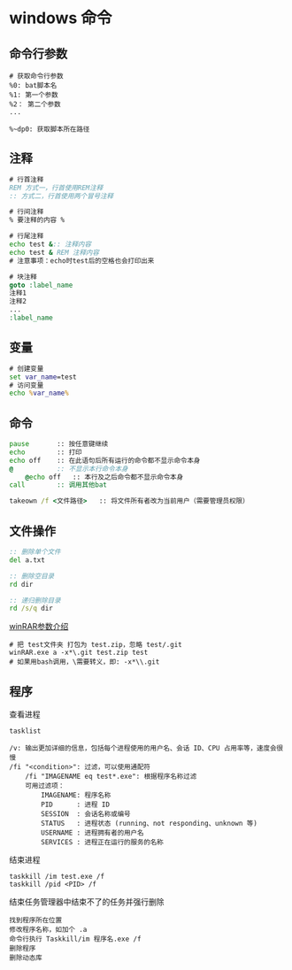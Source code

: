 
# windows 命令

## 命令行参数

```docs
# 获取命令行参数
%0: bat脚本名
%1: 第一个参数
%2： 第二个参数
...

%~dp0: 获取脚本所在路径
```

## 注释

```bat
# 行首注释
REM 方式一，行首使用REM注释
:: 方式二，行首使用两个冒号注释

# 行间注释
% 要注释的内容 %

# 行尾注释
echo test &:: 注释内容
echo test & REM 注释内容
# 注意事项：echo时test后的空格也会打印出来

# 块注释
goto :label_name
注释1
注释2
...
:label_name
```

## 变量

```bat
# 创建变量
set var_name=test
# 访问变量
echo %var_name%
```

## 命令

```bat
pause       :: 按任意键继续
echo        :: 打印
echo off    :: 在此语句后所有运行的命令都不显示命令本身
@           :: 不显示本行命令本身
    @echo off   :: 本行及之后命令都不显示命令本身
call        :: 调用其他bat

takeown /f <文件路径>   :: 将文件所有者改为当前用户（需要管理员权限）
```

## 文件操作

```bat
:: 删除单个文件
del a.txt

:: 删除空目录
rd dir

:: 递归删除目录
rd /s/q dir
```

[winRAR参数介绍](http://t.zoukankan.com/shijiehaiyang-p-15749073.html)

```text
# 把 test文件夹 打包为 test.zip，忽略 test/.git
winRAR.exe a -x*\.git test.zip test
# 如果用bash调用，\需要转义，即: -x*\\.git
```

## 程序

查看进程

```dos
tasklist

/v: 输出更加详细的信息，包括每个进程使用的用户名、会话 ID、CPU 占用率等，速度会很慢
/fi "<condition>": 过滤，可以使用通配符
    /fi "IMAGENAME eq test*.exe": 根据程序名称过滤
    可用过滤项：
        IMAGENAME: 程序名称
        PID      : 进程 ID
        SESSION  : 会话名称或编号
        STATUS   : 进程状态 (running、not responding、unknown 等)
        USERNAME : 进程拥有者的用户名
        SERVICES : 进程正在运行的服务的名称
```

结束进程

```dos
taskkill /im test.exe /f
taskkill /pid <PID> /f
```

结束任务管理器中结束不了的任务并强行删除

```dos
找到程序所在位置
修改程序名称，如加个 .a
命令行执行 Taskkill/im 程序名.exe /f
删除程序
删除动态库
```

